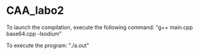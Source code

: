# CAA_labo2

To launch the compilation, execute the following command:
"g++ main.cpp base64.cpp -lsodium"

To execute the program:
"./a.out"
